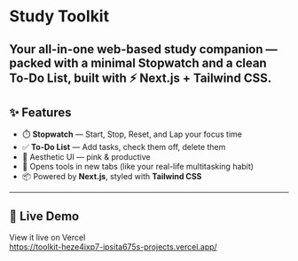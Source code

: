 
# Study Toolkit
Your all-in-one web-based study companion — packed with a minimal **Stopwatch** and a clean **To-Do List**, built with ⚡️ Next.js + Tailwind CSS.
---
## ✨ Features

- ⏱️ **Stopwatch** — Start, Stop, Reset, and Lap your focus time
- ✅ **To-Do List** — Add tasks, check them off, delete them
- 💖 Aesthetic UI — pink & productive
- 🔗 Opens tools in new tabs (like your real-life multitasking habit)
- 📦 Powered by **Next.js**, styled with **Tailwind CSS**

---
## 🚀 Live Demo
View it live on Vercel </br>
https://toolkit-heze4ixp7-ipsita675s-projects.vercel.app/  
